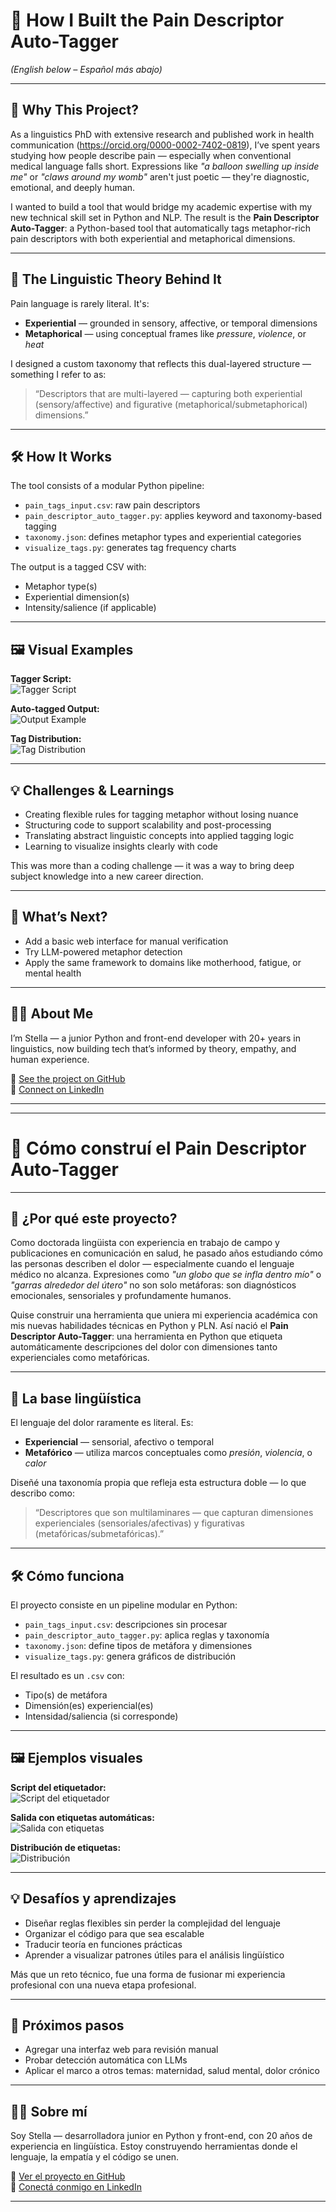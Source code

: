 # 🧠 How I Built the Pain Descriptor Auto-Tagger  
*(English below – Español más abajo)*

---

## 📍 Why This Project?

As a linguistics PhD with extensive research and published work in health communication (https://orcid.org/0000-0002-7402-0819), I’ve spent years studying how people describe pain — especially when conventional medical language falls short. Expressions like *"a balloon swelling up inside me"* or *"claws around my womb"* aren't just poetic — they're diagnostic, emotional, and deeply human.

I wanted to build a tool that would bridge my academic expertise with my new technical skill set in Python and NLP. The result is the **Pain Descriptor Auto-Tagger**: a Python-based tool that automatically tags metaphor-rich pain descriptors with both experiential and metaphorical dimensions.

---

## 🔬 The Linguistic Theory Behind It

Pain language is rarely literal. It's:

- **Experiential** — grounded in sensory, affective, or temporal dimensions  
- **Metaphorical** — using conceptual frames like *pressure*, *violence*, or *heat*

I designed a custom taxonomy that reflects this dual-layered structure — something I refer to as:

> “Descriptors that are multi-layered — capturing both experiential (sensory/affective) and figurative (metaphorical/submetaphorical) dimensions.”

---

## 🛠️ How It Works

The tool consists of a modular Python pipeline:

- `pain_tags_input.csv`: raw pain descriptors
- `pain_descriptor_auto_tagger.py`: applies keyword and taxonomy-based tagging
- `taxonomy.json`: defines metaphor types and experiential categories
- `visualize_tags.py`: generates tag frequency charts

The output is a tagged CSV with:

- Metaphor type(s)
- Experiential dimension(s)
- Intensity/salience (if applicable)

---

## 🖼️ Visual Examples

**Tagger Script:**  
![Tagger Script](./screenshots/tagger_example.png)

**Auto-tagged Output:**  
![Output Example](./screenshots/output_example.png)

**Tag Distribution:**  
![Tag Distribution](./screenshots/tag_distribution.png)

---

## 💡 Challenges & Learnings

- Creating flexible rules for tagging metaphor without losing nuance
- Structuring code to support scalability and post-processing
- Translating abstract linguistic concepts into applied tagging logic
- Learning to visualize insights clearly with code

This was more than a coding challenge — it was a way to bring deep subject knowledge into a new career direction.

---

## 🚀 What’s Next?

- Add a basic web interface for manual verification  
- Try LLM-powered metaphor detection  
- Apply the same framework to domains like motherhood, fatigue, or mental health

---

## 🙋‍♀️ About Me

I’m Stella — a junior Python and front-end developer with 20+ years in linguistics, now building tech that’s informed by theory, empathy, and human experience.

📎 [See the project on GitHub](https://github.com/stellabullo/pain-descriptor-auto-tagger)  
🤝 [Connect on LinkedIn](https://www.linkedin.com/in/stella-bullo-905b17230/)

---

---

# 🧠 Cómo construí el Pain Descriptor Auto-Tagger

---

## 📍 ¿Por qué este proyecto?

Como doctorada lingüista con experiencia en trabajo de campo y publicaciones en comunicación en salud, he pasado años estudiando cómo las personas describen el dolor — especialmente cuando el lenguaje médico no alcanza. Expresiones como *"un globo que se infla dentro mío"* o *"garras alrededor del útero"* no son solo metáforas: son diagnósticos emocionales, sensoriales y profundamente humanos.

Quise construir una herramienta que uniera mi experiencia académica con mis nuevas habilidades técnicas en Python y PLN. Así nació el **Pain Descriptor Auto-Tagger**: una herramienta en Python que etiqueta automáticamente descripciones del dolor con dimensiones tanto experienciales como metafóricas.

---

## 🔬 La base lingüística

El lenguaje del dolor raramente es literal. Es:

- **Experiencial** — sensorial, afectivo o temporal  
- **Metafórico** — utiliza marcos conceptuales como *presión*, *violencia*, o *calor*

Diseñé una taxonomía propia que refleja esta estructura doble — lo que describo como:

> “Descriptores que son multilaminares — que capturan dimensiones experienciales (sensoriales/afectivas) y figurativas (metafóricas/submetafóricas).”

---

## 🛠️ Cómo funciona

El proyecto consiste en un pipeline modular en Python:

- `pain_tags_input.csv`: descripciones sin procesar  
- `pain_descriptor_auto_tagger.py`: aplica reglas y taxonomía  
- `taxonomy.json`: define tipos de metáfora y dimensiones  
- `visualize_tags.py`: genera gráficos de distribución

El resultado es un `.csv` con:

- Tipo(s) de metáfora  
- Dimensión(es) experiencial(es)  
- Intensidad/saliencia (si corresponde)

---

## 🖼️ Ejemplos visuales

**Script del etiquetador:**  
![Script del etiquetador](./screenshots/tagger_example.png)

**Salida con etiquetas automáticas:**  
![Salida con etiquetas](./screenshots/output_example.png)

**Distribución de etiquetas:**  
![Distribución](./screenshots/tag_distribution.png)

---

## 💡 Desafíos y aprendizajes

- Diseñar reglas flexibles sin perder la complejidad del lenguaje  
- Organizar el código para que sea escalable  
- Traducir teoría en funciones prácticas  
- Aprender a visualizar patrones útiles para el análisis lingüístico

Más que un reto técnico, fue una forma de fusionar mi experiencia profesional con una nueva etapa profesional.

---

## 🚀 Próximos pasos

- Agregar una interfaz web para revisión manual  
- Probar detección automática con LLMs  
- Aplicar el marco a otros temas: maternidad, salud mental, dolor crónico

---

## 🙋‍♀️ Sobre mí

Soy Stella — desarrolladora junior en Python y front-end, con 20 años de experiencia en lingüística. Estoy construyendo herramientas donde el lenguaje, la empatía y el código se unen.

📎 [Ver el proyecto en GitHub](https://github.com/stellabullo/pain-descriptor-auto-tagger)  
🤝 [Conectá conmigo en LinkedIn](https://www.linkedin.com/in/stella-bullo-905b17230/)

---


